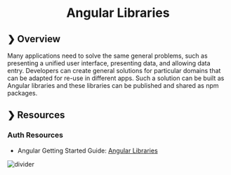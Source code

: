 <h1 align="center">Angular Libraries</h1>

## ❯ Overview

Many applications need to solve the same general problems, such as presenting a unified user interface, presenting data, and allowing data entry.
Developers can create general solutions for particular domains that can be adapted for re-use in different apps.
Such a solution can be built as Angular libraries and these libraries can be published and shared as npm packages.

## ❯ Resources

### Auth Resources

* Angular Getting Started Guide: [Angular Libraries](https://angular.io/guide/libraries)

![divider](../../divider.png)
